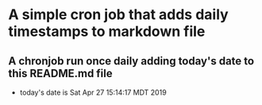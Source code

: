 A simple cron job that adds daily timestamps to markdown file
============================================================
## A chronjob run once daily adding today's date to this README.md file
* today's date is Sat Apr 27 15:14:17 MDT 2019
